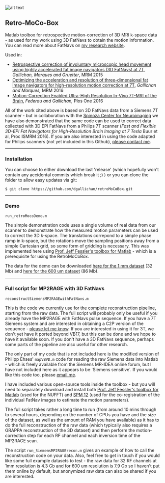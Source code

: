 
![alt text](https://github.com/dgallichan/retroMoCoBox/blob/master/images/retroMocoBox_logo_small.png?raw=true "Retro MocoBox Logo") 

## Retro-MoCo-Box


Matlab toolbox for retrospective motion-correction of 3D MRI k-space data - as used for my work using 3D FatNavs to obtain the motion information. You can read more about FatNavs on [my research website](http://www.cardiff.ac.uk/people/view/507850-gallichan-daniel).


Used in:
* [Retrospective correction of involuntary microscopic head movement using highly accelerated fat image navigators (3D FatNavs) at 7T](http://doi.wiley.com/10.1002/mrm.25670), _Gallichan, Marques and Gruetter_, MRM 2015
* [Optimizing the acceleration and resolution of three-dimensional fat image navigators for high-resolution motion correction at 7T](http://doi.wiley.com/10.1002/mrm.26127), _Gallichan and Marques,_ MRM 2016
* [Motion-Correction Enabled Ultra-High Resolution In-Vivo 7T-MRI of the Brain](http://dx.plos.org/10.1371/journal.pone.0154974), _Federau and Gallichan,_ Plos One 2016

All of the work cited above is based on 3D FatNavs data from a Siemens 7T scanner - but in collaboration with the [Spinoza Center for Neuroimaging](https://www.spinozacentre.nl/) we have also demonstrated that the same code can be used to correct data collected with 3D EPI FatNavs from a Philips 7T scanner (_Fast and Flexible 3D-EPI Fat Navigators for High-Resolution Brain Imaging at 7 Tesla_ Buur et al, Proc ISMRM 2016). If you are also interested in using the code adapted for Philips scanners (not yet included in this Github), [please contact me](mailto:gallichand@cardiff.ac.uk).


---

### Installation

You can choose to either download the last 'release' (which hopefully won't contain any accidental commits which break it ;) ) or you can clone the folder to allow easy updates via git:

```
$ git clone https://github.com/dgallichan/retroMoCoBox.git
```

---

### Demo

`run_retroMocoDemo.m`

The simple demonstration code  uses a single volume of real data from our scanner to demonstrate how the measured motion parameters can be used to correct the 3D k-space. The translations correpond to a simple phase ramp in k-space, but the rotations move the sampling positions away from a simple Cartesian grid, so some form of gridding is necessary. This was implemented here using [Prof. Jeff Fessler's toolbox for Matlab](http://web.eecs.umich.edu/~fessler/code/index.html) - which is a prerequisite for using the RetroMoCoBox. 

The data for the demo can be downloaded [here for the 1 mm dataset](http://goo.gl/ERULZA) (32 Mb) and [here for the 600 um dataset](http://goo.gl/wto1MK) (86 Mb).

---

### Full script for MP2RAGE with 3D FatNavs

`reconstructSiemensMP2RAGEwithFatNavs.m`

This is the code we currently use for the complete reconstruction pipeline, starting from the raw data. The full script will probably only be useful if you already have the MP2RAGE with FatNavs pulse sequence. If you have a 7T Siemens system and are interested in obtaining a C2P version of the sequence - [please let me know](mailto:gallichand@cardiff.ac.uk). If you are interested in using it for 3T, we don't yet have it ported beyond VB17, but this can be done and we hope to have it available soon. If you don't have a 3D FatNavs sequence, perhaps some parts of the pipeline are also useful for other research. 

The only part of my code that is not included here is the modified version of Philipp Ehses' `mapVBVD.m` code for reading the raw Siemens data into Matlab - which is freely available from the Siemens MR-IDEA online forum, but I have not included here as it appears to be 'Siemens sensitive'. If you would like this code too, please [email me](mailto:gallichand@cardiff.ac.uk).

I have included various open-source tools inside the toolbox - but  you will need to separately download and install both [Prof. Jeff Fessler's toolbox for Matlab](http://web.eecs.umich.edu/~fessler/code/index.html) (used for the NUFFT) and [SPM 12](http://www.fil.ion.ucl.ac.uk/spm/software/spm12/) (used for the co-registration of the individual FatNav images to estimate the motion parameters).

The full script takes rather a long time to run (from around 10 mins through to several hours, depending on the number of CPUs you have and the size of the dataset, as well as the amount of RAM you have available) as it has to do the full reconstruction of the raw data (which typically also requires a GRAPPA reconstruction of the 3D dataset) and then perform the motion-correction step for each RF channel and each inversion time of the MP2RAGE scan. 

The script `run_SiemensMP2RAGErecon.m` gives an example of how to call the reconstruction code on your data. Also, feel free to get in touch if you would like some full example datasets to test - the raw data for 32 RF channels at 1mm resolution is 4.3 Gb and for 600 um resolution is 7.9 Gb so I haven't put them online by default, but anonymized raw data can also be shared if you are interested.

